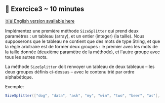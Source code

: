 ## 🍕 Exercice3 ~ 10 minutes

[🇬🇧 English version available here](./README-en.md)

Implémentez une première méthode `SizeSplitter` qui prend deux paramètres : un tableau (array), et un entier (integer) (la taille).
Nous supposerons que le tableau ne contient que des mots de type String, et que la règle arbitraire est de former deux groupes : le premier avec les mots de la taille donnée (deuxième paramètre de la méthode), et l'autre groupe avec tous les autres mots.

La méthode `SizeSplitter` doit renvoyer un tableau de deux tableaux – les deux groupes définis ci-dessus – avec le contenu trié par ordre alphabétique.

Exemple:

```csharp
SizeSplitter(["dog", "data", "ask", "my", "win", "two", "beer", "as"], 3); // [["ask", "dog", "two", "win"], ["as", "beer", "data", "my"]]
```
